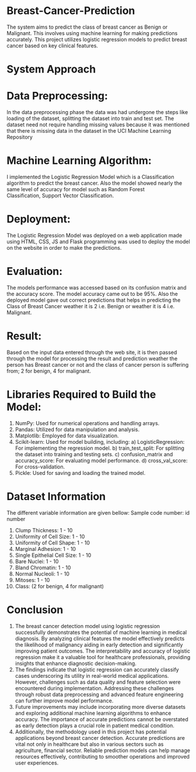 # Breast-Cancer-Prediction
The system aims to predict the class of breast cancer as Benign or Malignant. This involves using machine learning for making predictions accurately. This project utilizes logistic regression models to predict breast cancer based on key clinical features. 

# System Approach
  # Data Preprocessing:
  In the data preprocessing phase the data was had undergone the steps like loading of the dataset, splitting the dataset into train and test set. 
  The dataset need not require handling missing values because it was mentioned that there is missing data in the dataset in the UCI Machine Learning Repository
  # Machine Learning Algorithm:
  I implemented the Logistic Regression Model which is a Classification algorithm to predict the breast cancer. Also the model showed nearly the same level of accuracy for model such as Random Forest     
  Classification, Support Vector Classification.
  # Deployment:
  The Logistic Regression Model was deployed on a web application made using HTML, CSS, JS and Flask programming was used to deploy the model on the website in order to make the predictions. 
  # Evaluation:
  The models performance was accessed based on its confusion matrix and the accuracy score. The model accuracy came out to be 95%. 
  Also the deployed model gave out correct predictions that helps in predicting the Class of Breast Cancer weather it is 2 i.e. Benign or weather it is 4 i.e. Malignant.
  # Result:  
  Based on the input data entered through the web site, it is then passed through the model for processing the result and prediction weather the person has Breast cancer or not and the class of cancer person is 
  suffering from; 2 for benign, 4 for malignant. 

# Libraries Required to Build the Model:
1. NumPy: Used for numerical operations and handling arrays.
2. Pandas: Utilized for data manipulation and analysis.
3. Matplotlib: Employed for data visualization.
4. Scikit-learn: Used for model building, including:
    a) LogisticRegression: For implementing the regression model.
    b) train_test_split: For splitting the dataset into training and testing sets.
    c) confusion_matrix and accuracy_score: For evaluating model performance.
    d) cross_val_score: For cross-validation.
5. Pickle: Used for saving and loading the trained model.

# Dataset Information
The different variable information are given bellow:
   Sample code number:            id number
1. Clump Thickness:               1 - 10
2. Uniformity of Cell Size:       1 - 10
3. Uniformity of Cell Shape:      1 - 10
4. Marginal Adhesion:             1 - 10
5. Single Epithelial Cell Size:   1 - 10
6. Bare Nuclei:                   1 - 10
7. Bland Chromatin:               1 - 10
8. Normal Nucleoli:               1 - 10
9. Mitoses:                       1 - 10
10. Class:                        (2 for benign, 4 for malignant)

# Conclusion
1. The breast cancer detection model using logistic regression successfully demonstrates the potential of machine learning in medical diagnosis. By analyzing clinical features the model effectively predicts the likelihood of malignancy aiding in early detection and significantly improving patient outcomes. The interpretability and accuracy of logistic regression make it a valuable tool for healthcare professionals, providing insights that enhance diagnostic decision-making.
2. The findings indicate that logistic regression can accurately classify cases underscoring its utility in real-world medical applications. However, challenges such as data quality and feature selection were encountered during implementation. Addressing these challenges through robust data preprocessing and advanced feature engineering can further improve model performance.
3. Future improvements may include incorporating more diverse datasets and exploring additional machine learning algorithms to enhance accuracy. The importance of accurate predictions cannot be overstated as early detection plays a crucial role in patient medical condition.
4. Additionally, the methodology used in this project has potential applications beyond breast cancer detection. Accurate predictions are vital not only in healthcare but also in various sectors such as agriculture, financial sector. Reliable prediction models can help manage resources effectively, contributing to smoother operations and improved user experiences.


